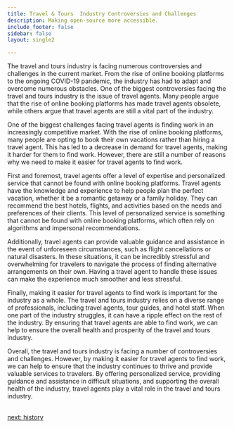 ```yaml
---
title: Travel & Tours  Industry Controversies and Challenges
description: Making open-source more accessible.
include_footer: false
sidebar: false
layout: single2

---
```


<p>
The travel and tours industry is facing numerous controversies and challenges in the current market. From the rise of online booking platforms to the ongoing COVID-19 pandemic, the industry has had to adapt and overcome numerous obstacles. One of the biggest controversies facing the travel and tours industry is the issue of travel agents. Many people argue that the rise of online booking platforms has made travel agents obsolete, while others argue that travel agents are still a vital part of the industry.

One of the biggest challenges facing travel agents is finding work in an increasingly competitive market. With the rise of online booking platforms, many people are opting to book their own vacations rather than hiring a travel agent. This has led to a decrease in demand for travel agents, making it harder for them to find work. However, there are still a number of reasons why we need to make it easier for travel agents to find work.

First and foremost, travel agents offer a level of expertise and personalized service that cannot be found with online booking platforms. Travel agents have the knowledge and experience to help people plan the perfect vacation, whether it be a romantic getaway or a family holiday. They can recommend the best hotels, flights, and activities based on the needs and preferences of their clients. This level of personalized service is something that cannot be found with online booking platforms, which often rely on algorithms and impersonal recommendations.

Additionally, travel agents can provide valuable guidance and assistance in the event of unforeseen circumstances, such as flight cancellations or natural disasters. In these situations, it can be incredibly stressful and overwhelming for travelers to navigate the process of finding alternative arrangements on their own. Having a travel agent to handle these issues can make the experience much smoother and less stressful.

Finally, making it easier for travel agents to find work is important for the industry as a whole. The travel and tours industry relies on a diverse range of professionals, including travel agents, tour guides, and hotel staff. When one part of the industry struggles, it can have a ripple effect on the rest of the industry. By ensuring that travel agents are able to find work, we can help to ensure the overall health and prosperity of the travel and tours industry.

Overall, the travel and tours industry is facing a number of controversies and challenges. However, by making it easier for travel agents to find work, we can help to ensure that the industry continues to thrive and provide valuable services to travelers. By offering personalized service, providing guidance and assistance in difficult situations, and supporting the overall health of the industry, travel agents play a vital role in the travel and tours industry.

<br>
<a href="https://workdojos.com/travelagents/history">next: history</a>
</p>
